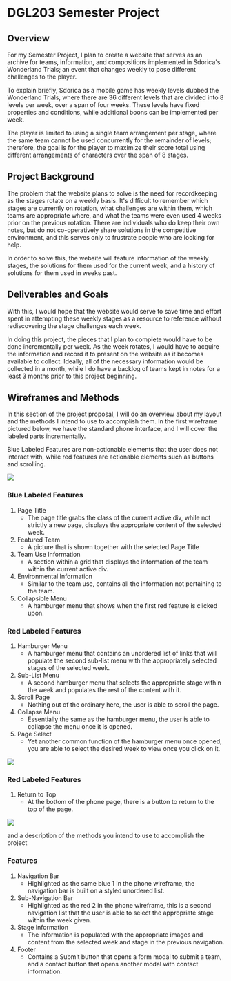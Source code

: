 # DGL203 Semester Project

## Overview
For my Semester Project, I plan to create a website that serves as an archive for teams, information, and compositions implemented in Sdorica's Wonderland Trials; an event that changes weekly to pose different challenges to the player.

To explain briefly, Sdorica as a mobile game has weekly levels dubbed the Wonderland Trials, where there are 36 different levels that are divided into 8 levels per week, over a span of four weeks. These levels have fixed properties and conditions, while additional boons can be implemented per week.

The player is limited to using a single team arrangement per stage, where the same team cannot be used concurrently for the remainder of levels; therefore, the goal is for the player to maximize their score total using different arrangements of characters over the span of 8 stages.

## Project Background

The problem that the website plans to solve is the need for recordkeeping as the stages rotate on a weekly basis. It's difficult to remember which stages are currently on rotation, what challenges are within them, which teams are appropriate where, and what the teams were even used 4 weeks prior on the previous rotation. There are individuals who do keep their own notes, but do not co-operatively share solutions in the competitive environment, and this serves only to frustrate people who are looking for help. 

In order to solve this, the website will feature information of the weekly stages, the solutions for them used for the current week, and a history of solutions for them used in weeks past.

## Deliverables and Goals

With this, I would hope that the website would serve to save time and effort spent in attempting these weekly stages as a resource to reference without rediscovering the stage challenges each week.

In doing this project, the pieces that I plan to complete would have to be done incrementally per week. As the week rotates, I would have to acquire the information and record it to present on the website as it becomes available to collect. Ideally, all of the necessary information would be collected in a month, while I do have a backlog of teams kept in notes for a least 3 months prior to this project beginning.

## Wireframes and Methods

In this section of the project proposal, I will do an overview about my layout and the methods I intend to use to accomplish them. In the first wireframe pictured below, we have the standard phone interface, and I will cover the labeled parts incrementally.

Blue Labeled Features are non-actionable elements that the user does not interact with, while red features are actionable elements such as buttons and scrolling.

<img src="pwireframe.png">

### Blue Labeled Features

1. Page Title
    - The page title grabs the class of the current active div, while not strictly a new page, displays the appropriate content of the selected week.
2. Featured Team
    - A picture that is shown together with the selected Page Title
3. Team Use Information
    - A section within a grid that displays the information of the team within the current active div.
4. Environmental Information
    - Similar to the team use, contains all the information not pertaining to the team.
5. Collapsible Menu
    - A hamburger menu that shows when the first red feature is clicked upon.

### Red Labeled Features

1. Hamburger Menu
    - A hamburger menu that contains an unordered list of links that will populate the second sub-list menu with the appropriately selected stages of the selected week.
2. Sub-List Menu
    - A second hamburger menu that selects the appropriate stage within the week and populates the rest of the content with it.
3. Scroll Page
    - Nothing out of the ordinary here, the user is able to scroll the page.
4. Collapse Menu
    - Essentially the same as the hamburger menu, the user is able to collapse the menu once it is opened.
5. Page Select
    - Yet another common function of the hamburger menu once opened, you are able to select the desired week to view once you click on it.

<img src="epwireframe.png">

### Red Labeled Features

1. Return to Top
    - At the bottom of the phone page, there is a button to return to the top of the page.

<img src="bwireframe.png">

and a description of the methods you intend to use to accomplish the project

### Features

1. Navigation Bar
    - Highlighted as the same blue 1 in the phone wireframe, the navigation bar is built on a styled unordered list.
2. Sub-Navigation Bar
    - Highlighted as the red 2 in the phone wireframe, this is a second navigation list that the user is able to select the appropriate stage within the week given.
3. Stage Information
    - The information is populated with the appropriate images and content from the selected week and stage in the previous navigation.
4. Footer
    - Contains a Submit button that opens a form modal to submit a team, and a contact button that opens another modal with contact information.
